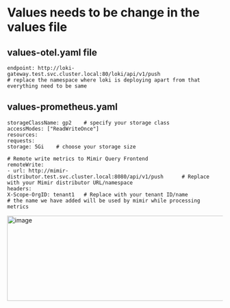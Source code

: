 # Values needs to be change in the values file

## values-otel.yaml file
```
endpoint: http://loki-gateway.test.svc.cluster.local:80/loki/api/v1/push
# replace the namespace where loki is deploying apart from that everything need to be same
```

## values-prometheus.yaml
```
storageClassName: gp2    # specify your storage class
accessModes: ["ReadWriteOnce"]
resources:
requests:
storage: 5Gi    # choose your storage size
```
```
# Remote write metrics to Mimir Query Frontend
remoteWrite:
- url: http://mimir-distributor.test.svc.cluster.local:8080/api/v1/push      # Replace with your Mimir distributor URL/namespace
headers:
X-Scope-OrgID: tenant1   # Replace with your tenant ID/name 
# the name we have added will be used by mimir while processing metrics
```
<img width="1511" height="199" alt="image" src="https://github.com/user-attachments/assets/fd17aabc-c4da-4996-af42-4943a806f287" />


